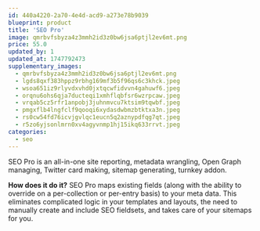 ```yaml
---
id: 440a4220-2a70-4e4d-acd9-a273e78b9039
blueprint: product
title: 'SEO Pro'
image: qmrbvfsbyza4z3mmh2id3z0bw6jsa6ptjl2ev6mt.png
price: 55.0
updated_by: 1
updated_at: 1747792473
supplementary_images:
  - qmrbvfsbyza4z3mmh2id3z0bw6jsa6ptjl2ev6mt.png
  - lgds8qxf383hppz9rbhg169mf3b5f96qs6c3khck.jpeg
  - wsoa651iz9rlyvdxvhd0jxtqcwfidvvn4gahuwf6.jpeg
  - orqnu6ohs6qja7ducteqi1xmhflqbfsr6wzrpcaw.jpeg
  - vrqab5cz5rfr1anpobj3juhnmvcu7ktsim9tqwbf.jpeg
  - pmgxflb4lngfclf9qooqi6xydasdwbmzbtktxa3n.jpeg
  - rs0cw54fd76icvjgvlqc1eucn5q2aznypdfqg7qt.jpeg
  - r5zo6yjsonlmrn0xv4agyvnmp1hj15ikq633rrvt.jpeg
categories:
  - seo
---
```

SEO Pro is an all-in-one site reporting, metadata wrangling, Open Graph managing, Twitter card making, sitemap generating, turnkey addon.

**How does it do it?**
SEO Pro maps existing fields (along with the ability to override on a per-collection or per-entry basis) to your meta data. This eliminates complicated logic in your templates and layouts, the need to manually create and include SEO fieldsets, and takes care of your sitemaps for you.

